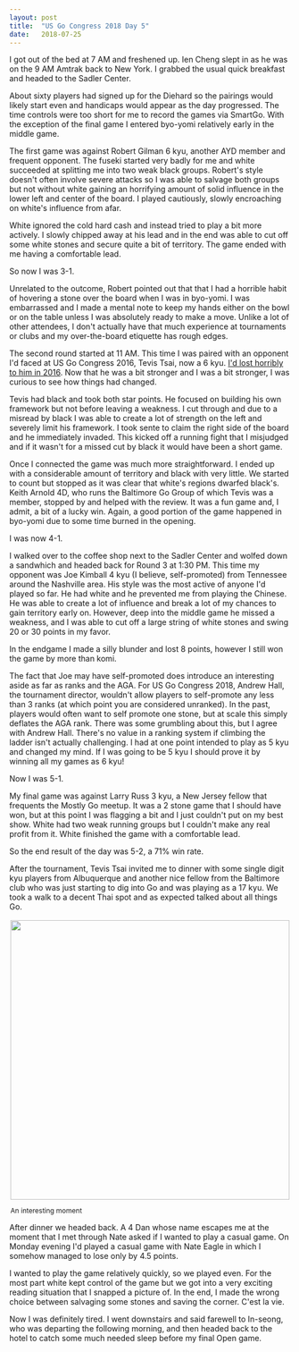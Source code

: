 ```yaml
---
layout: post
title:  "US Go Congress 2018 Day 5"
date:   2018-07-25
---
```


I got out of the bed at 7 AM and freshened up. Ien Cheng slept in as
he was on the 9 AM Amtrak back to New York. I grabbed the usual quick
breakfast and headed to the Sadler Center.

About sixty players had signed up for the Diehard so the
pairings would likely start even and handicaps would appear
as the day progressed. The time controls were too short for me to record
the games via SmartGo. With the exception of the final game I entered
byo-yomi relatively early in the middle game.

The first game was against Robert Gilman 6 kyu, another AYD member and
frequent opponent. The fuseki started very badly for me and white
succeeded at splitting me into two weak black groups. Robert's style
doesn't often involve severe attacks so I was able to salvage both
groups but not without white gaining an horrifying amount of solid
influence in the lower left and center of the board. I played 
cautiously, slowly encroaching on white's influence from afar.

White ignored the cold hard cash and instead tried to play a bit more
actively. I slowly chipped away at his lead and in the end was able to
cut off some white stones and secure quite a bit of territory. The
game ended with me having a comfortable lead.

So now I was 3-1.

Unrelated to the outcome, Robert pointed out that that I had a
horrible habit of hovering a stone over the board when I was in
byo-yomi. I was embarrassed and I made a mental note to keep my hands
either on the bowl or on the table unless I was absolutely ready to
make a move. Unlike a lot of other attendees, I don't actually have
that much experience at tournaments or clubs and my over-the-board
etiquette has rough edges.

The second round started at 11 AM. This time I was paired with an
opponent I'd faced at US Go Congress 2016, Tevis Tsai, now a 6
kyu. [I'd lost horribly to him in 2016](http://swannodette.github.io/baduk//2016/08/02/us-go-congress-day4.html). Now
that he was a bit stronger and I was a bit stronger, I was curious to
see how things had changed.

Tevis had black and took both star points. He focused on building his
own framework but not before leaving a weakness. I cut through and due
to a misread by black I was able to create a lot of strength on the
left and severely limit his framework. I took sente to claim the right
side of the board and he immediately invaded. This kicked off a
running fight that I misjudged and if it wasn't for a missed cut by
black it would have been a short game.
 
Once I connected the game was much more straightforward. I ended up
with a considerable amount of territory and black with very little. We
started to count but stopped as it was clear that white's regions
dwarfed black's. Keith Arnold 4D, who runs the Baltimore Go Group of
which Tevis was a member, stopped by and helped with the review. It
was a fun game and, I admit, a bit of a lucky win. Again, a good portion
of the game happened in byo-yomi due to some time burned in the
opening.

I was now 4-1.

I walked over to the coffee shop next to the Sadler Center and wolfed
down a sandwhich and headed back for Round 3 at 1:30 PM. This time my
opponent was Joe Kimball 4 kyu (I believe, self-promoted) from
Tennessee around the Nashville area. His style was the most active of
anyone I'd played so far. He had white and he prevented me from
playing the Chinese. He was able to create a lot of influence and
break a lot of my chances to gain territory early on. However, deep
into the middle game he missed a weakness, and I was able to cut off a
large string of white stones and swing 20 or 30 points in my favor.

In the endgame I made a silly blunder and lost 8 points, however I
still won the game by more than komi. 

The fact that Joe may have self-promoted does introduce an interesting
aside as far as ranks and the AGA. For US Go Congress 2018, Andrew
Hall, the tournament director, wouldn't allow players to self-promote
any less than 3 ranks (at which point you are considered unranked). In
the past, players would often want to self promote one stone, but at
scale this simply deflates the AGA rank. There was some grumbling
about this, but I agree with Andrew Hall. There's no value in a
ranking system if climbing the ladder isn't actually challenging. I
had at one point intended to play as 5 kyu and changed my mind. If I
was going to be 5 kyu I should prove it by winning all my games as 6
kyu!

Now I was 5-1.

My final game was against Larry Russ 3 kyu, a New Jersey fellow
that frequents the Mostly Go meetup. It was a 2 stone game that I
should have won, but at this point I was flagging a bit and I just
couldn't put on my best show. White had two weak running groups
but I couldn't make any real profit from it. White finished the game
with a comfortable lead.

So the end result of the day was 5-2, a 71% win rate.

After the tournament, Tevis Tsai invited me to dinner with some single digit
kyu players from Albuquerque and another nice fellow from the
Baltimore club who was just starting to dig into Go and was playing as
a 17 kyu. We took a walk to a decent Thai spot and as expected
talked about all things Go.

<div style="float:right; align: center; padding: 2px; margin-left: 1em;">
<image width="500"
src="http://swannodette.github.io/baduk/assets/images/congress/dan.png"
/>
<p style="font-size: 12px; margin: 1em 0;">An interesting moment</p>
</div>

After dinner we headed back. A 4 Dan whose name escapes me at the
moment that I met through Nate asked if I wanted to play a casual
game. On Monday evening I'd played a casual game with Nate Eagle in
which I somehow managed to lose only by 4.5 points.

I wanted to play the game relatively quickly, so we played even. For
the most part white kept control of the game but we got into a very
exciting reading situation that I snapped a picture of. In the end, I
made the wrong choice between salvaging some stones and saving the
corner. C'est la vie.

Now I was definitely tired. I went downstairs and said farewell to
In-seong, who was departing the following morning, and then headed
back to the hotel to catch some much needed sleep before my final Open
game.

